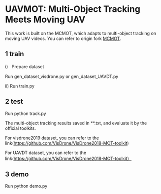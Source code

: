 # UAVMOT: Multi-Object Tracking Meets Moving UAV 

This work is built on the MCMOT, which adapts to multi-object tracking on moving UAV videos.
You can refer to origin fork [MCMOT](https://github.com/CaptainEven/MCMOT).

## 1 train
 
i） Prepare dataset

   Run  gen_dataset_visdrone.py or gen_dataset_UAVDT.py  
   
ii) Run train.py

## 2 test

Run python track.py

The multi-object tracking results saved in **.txt, and evaluate it by the official toolkits.

For visdrone2019 dataset, you can refer to the link(https://github.com/VisDrone/VisDrone2018-MOT-toolkit)

For UAVDT dataset, you can refer to the link(https://github.com/VisDrone/VisDrone2018-MOT-toolkit）

## 3 demo

Run python demo.py


